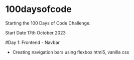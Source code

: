 # 100daysofcode

Starting the 100 Days of Code Challenge.

Start Date 17th October 2023

#Day 1: Frontend - Navbar
- Creating navigation bars using flexbox
    html5, vanilla css
